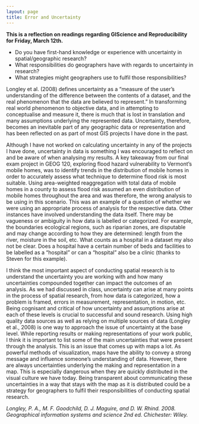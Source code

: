 ```yaml
---
layout: page
title: Error and Uncertainty
---
```


**This is a reflection on readings regarding GIScience and Reproducibility for Friday, March 12th.**

* Do you have first-hand knowledge or experience with uncertainty in spatial/geographic research?
* What responsibilities do geographers have with regards to uncertainty in research?
* What strategies might geographers use to fulfil those responsibilities?


Longley et al. (2008) defines uncertainty as a “measure of the user’s understanding of the difference between the contents of a dataset, and the real phenomenon that the data are believed to represent.” In transforming real world phenomenon to objective data, and in attempting to conceptualise and measure it, there is much that is lost in translation and many assumptions underlying the represented data. Uncertainty, therefore, becomes an inevitable part of any geographic data or representation and has been reflected on as part of most GIS projects I have done in the past.

Although I have not worked on calculating uncertainty in any of the projects I have done, uncertainty in data is something I was encouraged to reflect on and be aware of when analysing my results. A key takeaway from our final exam project in GEOG 120, exploring flood hazard vulnerability to Vermont’s mobile homes, was to identify trends in the distribution of mobile homes in order to accurately assess what technique to determine flood risk is most suitable. Using area-weighted reaggregation with total data of mobile homes in a county to assess flood risk assumed an even distribution of mobile homes throughout the area and was therefore, the wrong analysis to be using in this scenario. This was an example of a question of whether we were using an appropriate process of analysis for the respective data. Other instances have involved understanding the data itself. There may be vagueness or ambiguity in how data is labelled or categorized. For example, the boundaries ecological regions, such as riparian zones, are disputable and may change according to how they are determined: length from the river, moisture in the soil, etc. What counts as a hospital in a dataset my also not be clear. Does a hospital have a certain number of beds and facilities to be labelled as a “hospital” or can a “hospital” also be a clinic (thanks to Steven for this example).

I think the most important aspect of conducting spatial research is to understand the uncertainty you are working with and how many uncertainties compounded together can impact the outcomes of an analysis. As we had discussed in class, uncertainty can arise at many points in the process of spatial research, from how data is categorized, how a problem is framed, errors in measurement, representation, in motion, etc. Being cognisant and critical of how uncertainty and assumptions arise at each of these levels is crucial to successful and sound research. Using high quality data sources as well as relying on multiple sources of data (Longley et al., 2008) is one way to approach the issue of uncertainty at the base level. While reporting results or making representations of your work public, I think it is important to list some of the main uncertainties that were present through the analysis. This is an issue that comes up with maps a lot. As powerful methods of visualization, maps have the ability to convey a strong message and influence someone’s understanding of data. However, there are always uncertainties underlying the making and representation in a map. This is especially dangerous when they are quickly distributed in the visual culture we have today. Being transparent about communicating these uncertainties in a way that stays with the map as it is distributed could be a strategy for geographers to fulfil their responsibilities of conducting spatial research.


*Longley, P. A., M. F. Goodchild, D. J. Maguire, and D. W. Rhind. 2008. Geographical information systems and science 2nd ed. Chichester: Wiley.*
